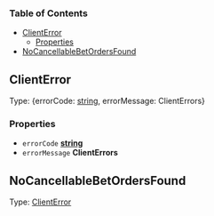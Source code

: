 <!-- Generated by documentation.js. Update this documentation by updating the source code. -->

### Table of Contents

*   [ClientError][1]
    *   [Properties][2]
*   [NoCancellableBetOrdersFound][3]

## ClientError

Type: {errorCode: [string][4], errorMessage: ClientErrors}

### Properties

*   `errorCode` **[string][4]** 
*   `errorMessage` **ClientErrors** 

## NoCancellableBetOrdersFound

Type: [ClientError][5]

[1]: #clienterror

[2]: #properties

[3]: #nocancellablebetordersfound

[4]: https://developer.mozilla.org/docs/Web/JavaScript/Reference/Global_Objects/String

[5]: #clienterror
